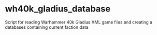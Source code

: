 # wh40k_gladius_database
Script for reading Warhammer 40k Gladius XML game files and creating a databases containing current faction data
